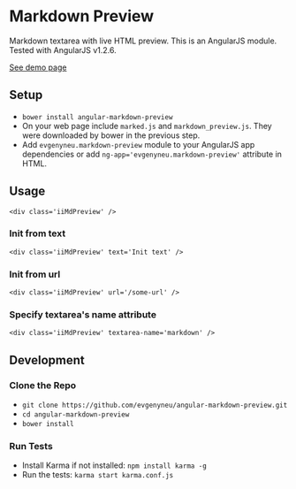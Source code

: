 # Markdown Preview

Markdown textarea with live HTML preview. This is an AngularJS module.
Tested with AngularJS v1.2.6.

[See demo page](http://plnkr.co/DNUSfXduAlEoLiw5DbtB)

## Setup

* `bower install angular-markdown-preview`
* On your web page include `marked.js` and `markdown_preview.js`. They were downloaded by bower in the previous step.
* Add `evgenyneu.markdown-preview` module to your AngularJS app dependencies or add `ng-app='evgenyneu.markdown-preview'` attribute in HTML.

## Usage

    <div class='iiMdPreview' />

### Init from text

    <div class='iiMdPreview' text='Init text' />

### Init from url

    <div class='iiMdPreview' url='/some-url' />

### Specify textarea's name attribute

    <div class='iiMdPreview' textarea-name='markdown' />

## Development

### Clone the Repo

* `git clone https://github.com/evgenyneu/angular-markdown-preview.git`
* `cd angular-markdown-preview`
* `bower install`

### Run Tests

* Install Karma if not installed: `npm install karma -g`
* Run the tests: `karma start karma.conf.js`
